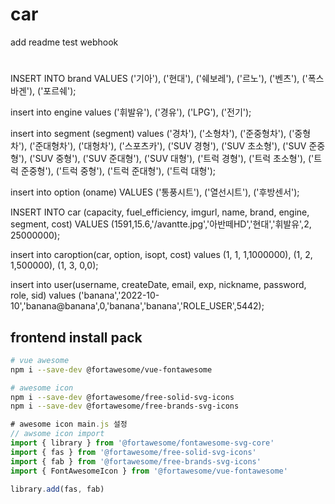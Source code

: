 # car

add readme
test webhook


#
INSERT INTO brand
VALUES
('기아'),
('현대'),
('쉐보레'),
('르노'),
('벤츠'),
('폭스바겐'),
('포르쉐');





insert into engine
values
('휘발유'),
('경유'),
('LPG'),
('전기');


insert into segment (segment)
values
('경차'),
('소형차'),
('준중형차'),
('중형차'),
('준대형차'),
('대형차'),
('스포츠카'),
('SUV 경형'),
('SUV 초소형'),
('SUV 준중형'),
('SUV 중형'),
('SUV 준대형'),
('SUV 대형'),
('트럭 경형'),
('트럭 초소형'),
('트럭 준중형'),
('트럭 중형'),
('트럭 준대형'),
('트럭 대형');

insert into option (oname)
VALUES
('통풍시트'),
('열선시트'),
('후방센서');

INSERT INTO car (capacity, fuel_efficiency, imgurl, name, brand, engine, segment, cost)
VALUES
(1591,15.6,'/avantte.jpg','아반떼HD','현대','휘발유',2, 25000000);

insert into caroption(car, option, isopt, cost)
values
(1, 1, 1,1000000),
(1, 2, 1,500000),
(1, 3, 0,0);

insert into user(username, createDate, email, exp, nickname, password, role, sid)
values
('banana','2022-10-10','banana@banana',0,'banana','banana','ROLE_USER',5442);


## frontend install pack
```bash
# vue awesome
npm i --save-dev @fortawesome/vue-fontawesome

# awesome icon
npm i --save-dev @fortawesome/free-solid-svg-icons
npm i --save-dev @fortawesome/free-brands-svg-icons
```

```js
# awesome icon main.js 설정
// awsome icon import
import { library } from '@fortawesome/fontawesome-svg-core'
import { fas } from '@fortawesome/free-solid-svg-icons'
import { fab } from '@fortawesome/free-brands-svg-icons'
import { FontAwesomeIcon } from '@fortawesome/vue-fontawesome'

library.add(fas, fab)
```
